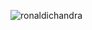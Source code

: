 ![ronaldichandra](https://cdn.antaranews.com/cache/800x533/2019/12/29/Screen-Shot-2019-12-29-at-00.01.55.png)
